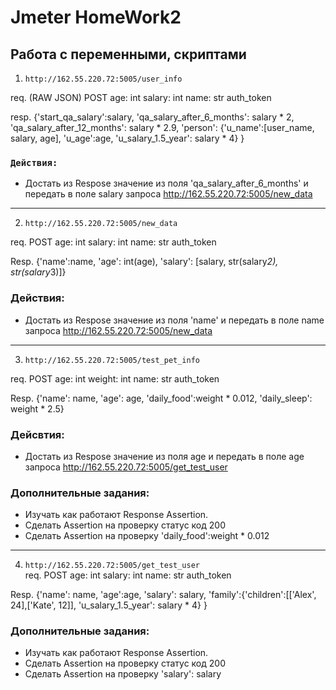 # Jmeter HomeWork2

## Работа с переменными, скриптами


1. `http://162.55.220.72:5005/user_info`  

req. (RAW JSON)
POST
age: int
salary: int
name: str
auth_token  


resp.
{'start_qa_salary':salary,
 'qa_salary_after_6_months': salary * 2,
 'qa_salary_after_12_months': salary * 2.9,
 'person': {'u_name':[user_name, salary, age],
                                'u_age':age,
                                'u_salary_1.5_year': salary * 4}
                                }

### `Действия:`
* Достать из Respose значение из поля 'qa_salary_after_6_months' и передать в поле salary запроса http://162.55.220.72:5005/new_data

--------------------------------------------------

2. `http://162.55.220.72:5005/new_data`  

req.
POST
age: int
salary: int
name: str
auth_token

Resp.
{'name':name,
  'age': int(age),
  'salary': [salary, str(salary*2), str(salary*3)]}

### Действия:
* Достать из Respose значение из поля 'name' и передать в поле name запроса http://162.55.220.72:5005/new_data

--------------------------------------------------

3. `http://162.55.220.72:5005/test_pet_info`  

req.
POST
age: int
weight: int
name: str
auth_token


Resp.
{'name': name,
 'age': age,
 'daily_food':weight * 0.012,
 'daily_sleep': weight * 2.5}


### Дейсвтия:
* Достать из Respose значение из поля age и передать в поле age запроса http://162.55.220.72:5005/get_test_user


### Дополнительные задания:
* Изучать как работают Response Assertion.
* Сделать Assertion на проверку статус код 200
* Сделать Assertion на проверку 'daily_food':weight * 0.012

--------------------------------------------------

4. `http://162.55.220.72:5005/get_test_user`  
req.
POST
age: int
salary: int
name: str
auth_token

Resp.
{'name': name,
 'age':age,
 'salary': salary,
 'family':{'children':[['Alex', 24],['Kate', 12]],
 'u_salary_1.5_year': salary * 4}
  }

### Дополнительные задания:
* Изучать как работают Response Assertion.
* Сделать Assertion на проверку статус код 200
* Сделать Assertion на проверку 'salary': salary
